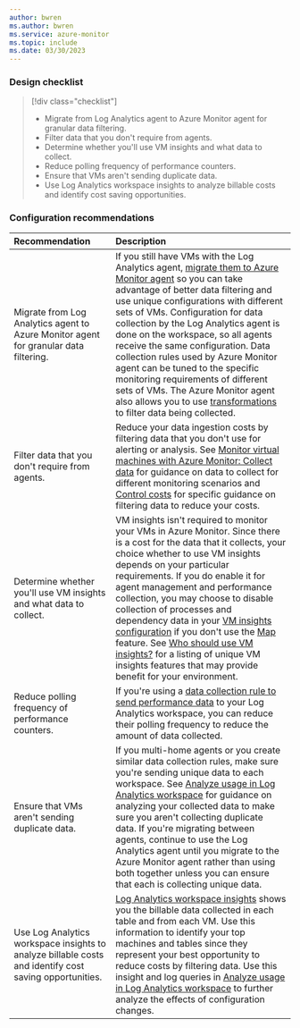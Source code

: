 ```yaml
---
author: bwren
ms.author: bwren
ms.service: azure-monitor
ms.topic: include
ms.date: 03/30/2023
---
```


### Design checklist

> [!div class="checklist"]
> - Migrate from Log Analytics agent to Azure Monitor agent for granular data filtering.
> - Filter data that you don't require from agents.
> - Determine whether you'll use VM insights and what data to collect.
> - Reduce polling frequency of performance counters.
> - Ensure that VMs aren't sending duplicate data.
> - Use Log Analytics workspace insights to analyze billable costs and identify cost saving opportunities.

### Configuration recommendations

| Recommendation | Description |
|:---|:---|
| Migrate from Log Analytics agent to Azure Monitor agent for granular data filtering. | If you still have VMs with the Log Analytics agent, [migrate them to Azure Monitor agent](../agents/azure-monitor-agent-migration.md) so you can take advantage of better data filtering and use unique configurations with different sets of VMs.  Configuration for data collection by the Log Analytics agent is done on the workspace, so all agents receive the same configuration. Data collection rules used by Azure Monitor agent can be tuned to the specific monitoring requirements of different sets of VMs. The Azure Monitor agent also allows you to use [transformations](../essentials/data-collection-transformations.md) to filter data being collected. |
| Filter data that you don't require from agents. | Reduce your data ingestion costs by filtering data that you don't use for alerting or analysis. See [Monitor virtual machines with Azure Monitor: Collect data](../vm/monitor-virtual-machine-data-collection.md) for guidance on data to collect for different monitoring scenarios and [Control costs](../vm/monitor-virtual-machine-data-collection.md#control-costs) for specific guidance on filtering data to reduce your costs. |
| Determine whether you'll use VM insights and what data to collect. | VM insights isn't required to monitor your VMs in Azure Monitor. Since there is a cost for the data that it collects, your choice whether to use VM insights depends on your particular requirements. If you do enable it for agent management and performance collection, you may choose to disable collection of processes and dependency data in your [VM insights configuration](../vm/vminsights-enable-portal.md) if you don't use the [Map](../vm/vminsights-maps.md) feature. See [Who should use VM insights?](../vm/vminsights-overview.md#who-should-use-vm-insights) for a listing of unique VM insights features that may provide benefit for your environment. |
| Reduce polling frequency of performance counters. | If you're using a [data collection rule to send performance data](../agents/data-collection-rule-azure-monitor-agent.md) to your Log Analytics workspace, you can reduce their polling frequency to reduce the amount of data collected. |
| Ensure that VMs aren't sending duplicate data. | If you multi-home agents or you create similar data collection rules, make sure you're sending unique data to each workspace. See [Analyze usage in Log Analytics workspace](../logs/analyze-usage.md) for guidance on analyzing your collected data to make sure you aren't collecting duplicate data. If you're migrating between agents, continue to use the Log Analytics agent until you migrate to the Azure Monitor agent rather than using both together unless you can ensure that each is collecting unique data. |
| Use Log Analytics workspace insights to analyze billable costs and identify cost saving opportunities. | [Log Analytics workspace insights](../logs/log-analytics-workspace-insights-overview.md) shows you the billable data collected in each table and from each VM. Use this information to identify your top machines and tables since they represent your best opportunity to reduce costs by filtering data. Use this insight and log queries in [Analyze usage in Log Analytics workspace](../logs/analyze-usage.md) to further analyze the effects of configuration changes. |
